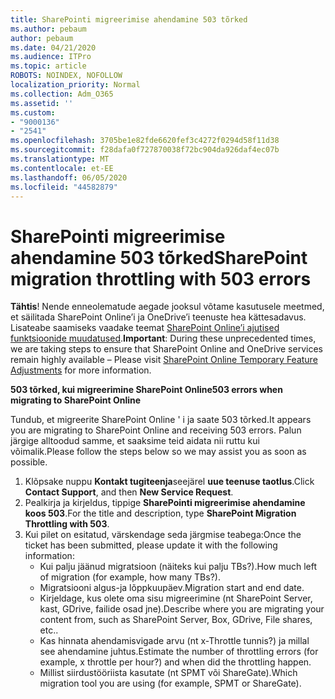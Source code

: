 ```yaml
---
title: SharePointi migreerimise ahendamine 503 tõrked
ms.author: pebaum
author: pebaum
ms.date: 04/21/2020
ms.audience: ITPro
ms.topic: article
ROBOTS: NOINDEX, NOFOLLOW
localization_priority: Normal
ms.collection: Adm_O365
ms.assetid: ''
ms.custom:
- "9000136"
- "2541"
ms.openlocfilehash: 3705be1e82fde6620fef3c4272f0294d58f11d38
ms.sourcegitcommit: f28dafa0f727870038f72bc904da926daf4ec07b
ms.translationtype: MT
ms.contentlocale: et-EE
ms.lasthandoff: 06/05/2020
ms.locfileid: "44582879"
---
```

# <a name="sharepoint-migration-throttling-with-503-errors"></a><span data-ttu-id="c3acf-102">SharePointi migreerimise ahendamine 503 tõrked</span><span class="sxs-lookup"><span data-stu-id="c3acf-102">SharePoint migration throttling with 503 errors</span></span>

<span data-ttu-id="c3acf-103">**Tähtis**! Nende enneolematude aegade jooksul võtame kasutusele meetmed, et säilitada SharePoint Online’i ja OneDrive’i teenuste hea kättesadavus. Lisateabe saamiseks vaadake teemat [SharePoint Online’i ajutised funktsioonide muudatused](https://aka.ms/ODSPAdjustments).</span><span class="sxs-lookup"><span data-stu-id="c3acf-103">**Important**: During these unprecedented times, we are taking steps to ensure that SharePoint Online and OneDrive services remain highly available – Please visit [SharePoint Online Temporary Feature Adjustments](https://aka.ms/ODSPAdjustments) for more information.</span></span>

<span data-ttu-id="c3acf-104">**503 tõrked, kui migreerimine SharePoint Online**</span><span class="sxs-lookup"><span data-stu-id="c3acf-104">**503 errors when migrating to SharePoint Online**</span></span>

<span data-ttu-id="c3acf-105">Tundub, et migreerite SharePoint Online ' i ja saate 503 tõrked.</span><span class="sxs-lookup"><span data-stu-id="c3acf-105">It appears you are migrating to SharePoint Online and receiving 503 errors.</span></span> <span data-ttu-id="c3acf-106">Palun järgige alltoodud samme, et saaksime teid aidata nii ruttu kui võimalik.</span><span class="sxs-lookup"><span data-stu-id="c3acf-106">Please follow the steps below so we may assist you as soon as possible.</span></span> 

1. <span data-ttu-id="c3acf-107">Klõpsake nuppu **Kontakt tugiteenja**seejärel **uue teenuse taotlus**.</span><span class="sxs-lookup"><span data-stu-id="c3acf-107">Click **Contact Support**, and then **New Service Request**.</span></span>
2. <span data-ttu-id="c3acf-108">Pealkirja ja kirjeldus, tippige **SharePointi migreerimise ahendamine koos 503**.</span><span class="sxs-lookup"><span data-stu-id="c3acf-108">For the title and description, type **SharePoint Migration Throttling with 503**.</span></span>
3. <span data-ttu-id="c3acf-109">Kui pilet on esitatud, värskendage seda järgmise teabega:</span><span class="sxs-lookup"><span data-stu-id="c3acf-109">Once the ticket has been submitted, please update it with the following information:</span></span>
    - <span data-ttu-id="c3acf-110">Kui palju jäänud migratsioon (näiteks kui palju TBs?).</span><span class="sxs-lookup"><span data-stu-id="c3acf-110">How much left of migration (for example, how many TBs?).</span></span>
    - <span data-ttu-id="c3acf-111">Migratsiooni algus-ja lõppkuupäev.</span><span class="sxs-lookup"><span data-stu-id="c3acf-111">Migration start and end date.</span></span>
    - <span data-ttu-id="c3acf-112">Kirjeldage, kus olete oma sisu migreerimine (nt SharePoint Server, kast, GDrive, failide osad jne).</span><span class="sxs-lookup"><span data-stu-id="c3acf-112">Describe where you are migrating your content from, such as SharePoint Server, Box, GDrive, File shares, etc..</span></span>
    - <span data-ttu-id="c3acf-113">Kas hinnata ahendamisvigade arvu (nt x-Throttle tunnis?) ja millal see ahendamine juhtus.</span><span class="sxs-lookup"><span data-stu-id="c3acf-113">Estimate the number of throttling errors (for example, x throttle per hour?) and when did the throttling happen.</span></span>
    - <span data-ttu-id="c3acf-114">Millist siirdustööriista kasutate (nt SPMT või ShareGate).</span><span class="sxs-lookup"><span data-stu-id="c3acf-114">Which migration tool you are using (for example, SPMT or ShareGate).</span></span>


